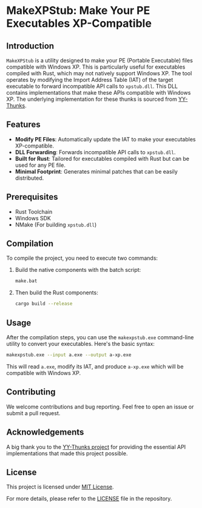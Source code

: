 # MakeXPStub: Make Your PE Executables XP-Compatible

## Introduction

`MakeXPStub` is a utility designed to make your PE (Portable Executable) files compatible with Windows XP. This is particularly useful for executables compiled with Rust, which may not natively support Windows XP. The tool operates by modifying the Import Address Table (IAT) of the target executable to forward incompatible API calls to `xpstub.dll`. This DLL contains implementations that make these APIs compatible with Windows XP. The underlying implementation for these thunks is sourced from [YY-Thunks](https://github.com/Chuyu-Team/YY-Thunks).

## Features

- **Modify PE Files**: Automatically update the IAT to make your executables XP-compatible.
- **DLL Forwarding**: Forwards incompatible API calls to `xpstub.dll`.
- **Built for Rust**: Tailored for executables compiled with Rust but can be used for any PE file.
- **Minimal Footprint**: Generates minimal patches that can be easily distributed.

## Prerequisites

- Rust Toolchain
- Windows SDK
- NMake (For building `xpstub.dll`)

## Compilation

To compile the project, you need to execute two commands:

1. Build the native components with the batch script:

   ```bash
   make.bat
   ```

2. Then build the Rust components:

   ```bash
   cargo build --release
   ```

## Usage

After the compilation steps, you can use the `makexpstub.exe` command-line utility to convert your executables. Here's the basic syntax:

```bash
makexpstub.exe --input a.exe --output a-xp.exe
```

This will read `a.exe`, modify its IAT, and produce `a-xp.exe` which will be compatible with Windows XP.

## Contributing

We welcome contributions and bug reporting. Feel free to open an issue or submit a pull request.

## Acknowledgements

A big thank you to the [YY-Thunks project](https://github.com/Chuyu-Team/YY-Thunks) for providing the essential API implementations that made this project possible.

## License

This project is licensed under [MIT License](https://chat.openai.com/c/LICENSE).

For more details, please refer to the [LICENSE](https://chat.openai.com/c/LICENSE) file in the repository.
